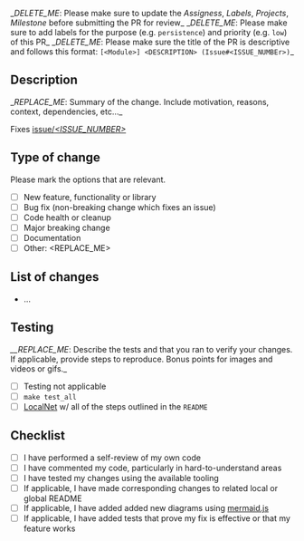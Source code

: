 \__DELETE_ME_: Please make sure to update the _Assigness_, _Labels_, _Projects_, _Milestone_ before submitting the PR for review\_
\__DELETE_ME_: Please make sure to add labels for the purpose (e.g. `persistence`) and priority (e.g. `low`) of this PR\_
\__DELETE_ME_: Please make sure the title of the PR is descriptive and follows this format: `[<Module>] <DESCRIPTION> (Issue#<ISSUE_NUMBEr>)`\_

## Description

\__REPLACE_ME_: Summary of the change. Include motivation, reasons, context, dependencies, etc...\_

Fixes [issue/_<ISSUE_NUMBER>_](https://github.com/pokt-network/pocket/issues/<ISSUE_NUMBER>)

## Type of change

Please mark the options that are relevant.

- [ ] New feature, functionality or library
- [ ] Bug fix (non-breaking change which fixes an issue)
- [ ] Code health or cleanup
- [ ] Major breaking change
- [ ] Documentation
- [ ] Other: <REPLACE_ME>

## List of changes

- ...

## Testing

_\_\_REPLACE_ME_: Describe the tests and that you ran to verify your changes. If applicable, provide steps to reproduce. Bonus points for images and videos or gifs.\_

- [ ] Testing not applicable
- [ ] `make test_all`
- [ ] [LocalNet](https://github.com/pokt-network/pocket/blob/main/docs/development/README.md) w/ all of the steps outlined in the `README`

## Checklist

- [ ] I have performed a self-review of my own code
- [ ] I have commented my code, particularly in hard-to-understand areas
- [ ] I have tested my changes using the available tooling
- [ ] If applicable, I have made corresponding changes to related local or global README
- [ ] If applicable, I have added added new diagrams using [mermaid.js](https://mermaid-js.github.io)
- [ ] If applicable, I have added tests that prove my fix is effective or that my feature works
